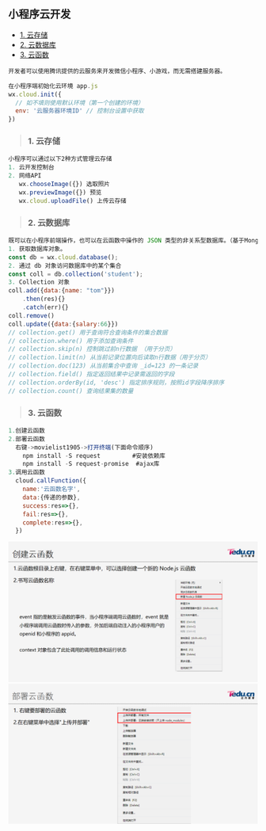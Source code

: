 ## 小程序云开发
- [1. 云存储](#1)
- [2. 云数据库](#2)
- [3. 云函数](#3)
```
开发者可以使用腾讯提供的云服务来开发微信小程序、小游戏，而无需搭建服务器。
```
```js
在小程序端初始化云环境 app.js
wx.cloud.init({
  // 如不填则使用默认环境（第一个创建的环境）
  env: '云服务器环境ID' // 控制台设置中获取
})
```
><h3 id='1'>1. 云存储</h3> 
```js
小程序可以通过以下2种方式管理云存储
1. 云开发控制台
2. 网络API
   wx.chooseImage({}) 选取照片
   wx.previewImage({}) 预览
   wx.cloud.uploadFile() 上传云存储
```

><h3 id='2'>2. 云数据库</h3> 
```js
既可以在小程序前端操作，也可以在云函数中操作的 JSON 类型的非关系型数据库。（基于MongoDB ）
1. 获取数据库对象。
const db = wx.cloud.database();
2. 通过 db 对象访问数据库中的某个集合
const coll = db.collection('student');
3. Collection 对象
coll.add({data:{name: "tom"}})
    .then(res){}
    .catch(err){}
coll.remove()
coll.update({data:{salary:66}})
// collection.get() 用于查询符合查询条件的集合数据
// collection.where() 用于添加查询条件
// collection.skip(n) 控制跳过前n行数据 （用于分页）
// collection.limit(n) 从当前记录位置向后读取n行数据（用于分页）
// collection.doc(123) 从当前集合中查询 _id=123 的一条记录
// collection.field() 指定返回结果中记录需返回的字段
// collection.orderBy(id, 'desc') 指定排序规则，按照id字段降序排序
// collection.count() 查询结果集的数量
```
><h3 id='3'>3. 云函数</h3> 
```js
1.创建云函数
2.部署云函数
  右键->movielist1905->打开终端(下面命令顺序)
    npm install -S request         #安装依赖库
    npm install -S request-promise  #ajax库
3.调用云函数
  cloud.callFunction({
    name:'云函数名字',
    data:{传递的参数},
    success:res=>{},
    fail:res=>{},
    complete:res=>{},
  })
```
<img src='./img/06_cloudfun1.png'/>
<img src='./img/06_cloudfun2.png'/>